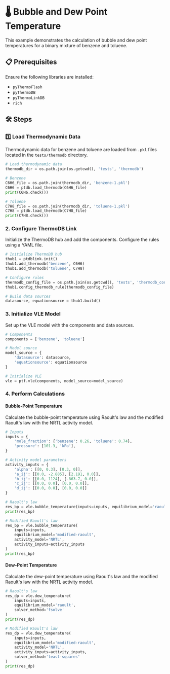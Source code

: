 # 🌡️ Bubble and Dew Point Temperature

This example demonstrates the calculation of bubble and dew point temperatures for a binary mixture of benzene and toluene.

## 📋 Prerequisites

Ensure the following libraries are installed:

- `pyThermoFlash`
- `pyThermoDB`
- `pyThermoLinkDB`
- `rich`

## 🛠️ Steps

### 1️⃣ Load Thermodynamic Data

Thermodynamic data for benzene and toluene are loaded from `.pkl` files located in the `tests/thermodb` directory.

```python
# Load thermodynamic data
thermodb_dir = os.path.join(os.getcwd(), 'tests', 'thermodb')

# Benzene
C6H6_file = os.path.join(thermodb_dir, 'benzene-1.pkl')
C6H6 = ptdb.load_thermodb(C6H6_file)
print(C6H6.check())

# Toluene
C7H8_file = os.path.join(thermodb_dir, 'toluene-1.pkl')
C7H8 = ptdb.load_thermodb(C7H8_file)
print(C7H8.check())
```

### 2. Configure ThermoDB Link

Initialize the ThermoDB hub and add the components. Configure the rules using a YAML file.

```python
# Initialize ThermoDB hub
thub1 = ptdblink.init()
thub1.add_thermodb('benzene', C6H6)
thub1.add_thermodb('toluene', C7H8)

# Configure rules
thermodb_config_file = os.path.join(os.getcwd(), 'tests', 'thermodb_config_link.yml')
thub1.config_thermodb_rule(thermodb_config_file)

# Build data sources
datasource, equationsource = thub1.build()
```

### 3. Initialize VLE Model

Set up the VLE model with the components and data sources.

```python
# Components
components = ['benzene', 'toluene']

# Model source
model_source = {
    'datasource': datasource,
    'equationsource': equationsource
}

# Initialize VLE
vle = ptf.vle(components, model_source=model_source)
```

### 4. Perform Calculations

#### Bubble-Point Temperature

Calculate the bubble-point temperature using Raoult's law and the modified Raoult's law with the NRTL activity model.

```python
# Inputs
inputs = {
    'mole_fraction': {'benzene': 0.26, 'toluene': 0.74},
    'pressure': [101.3, 'kPa'],
}

# Activity model parameters
activity_inputs = {
    'alpha': [[0, 0.3], [0.3, 0]],
    'a_ij': [[0.0, -2.885], [2.191, 0.0]],
    'b_ij': [[0.0, 1124], [-863.7, 0.0]],
    'c_ij': [[0.0, 0.0], [0.0, 0.0]],
    'd_ij': [[0.0, 0.0], [0.0, 0.0]]
}

# Raoult's law
res_bp = vle.bubble_temperature(inputs=inputs, equilibrium_model='raoult')
print(res_bp)

# Modified Raoult's law
res_bp = vle.bubble_temperature(
    inputs=inputs,
    equilibrium_model='modified-raoult',
    activity_model='NRTL',
    activity_inputs=activity_inputs
)
print(res_bp)
```

#### Dew-Point Temperature

Calculate the dew-point temperature using Raoult's law and the modified Raoult's law with the NRTL activity model.

```python
# Raoult's law
res_dp = vle.dew_temperature(
    inputs=inputs,
    equilibrium_model='raoult',
    solver_method='fsolve'
)
print(res_dp)

# Modified Raoult's law
res_dp = vle.dew_temperature(
    inputs=inputs,
    equilibrium_model='modified-raoult',
    activity_model='NRTL',
    activity_inputs=activity_inputs,
    solver_method='least-squares'
)
print(res_dp)
```